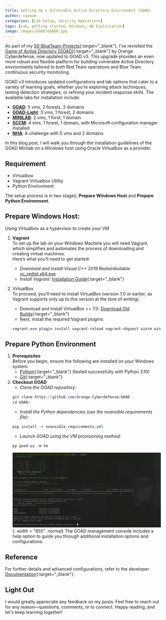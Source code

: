 ```yaml
---
title: Setting Up a Vulnerable Active Directory Environment (GOAD)
author: cqawam
categories: [Lab Setup, Security Operations]
tags: [Lab, getting started, Windows, AD Exploitation]
image: images/GOAD/GOAD0.jpg
---
```


As part of my [50-BlueTeam-Projects](https://github.com/cqawam/50-BlueTeam-Projects){:target="_blank"},  I’ve revisited the  [Game of Active Directory (GOAD)](https://github.com/Orange-Cyberdefense/GOAD){:target="_blank"} by Orange Cyberdefense, now updated to GOAD v3. This upgrade provides an even more robust and flexible platform for building vulnerable Active Directory environments tailored to both Red Team operations and Blue Team continuous security monitoring.

GOAD v3 introduces updated configurations and lab options that cater to a variety of learning goals, whether you’re exploring attack techniques, testing detection strategies, or refining your incident response skills. The available labs for installation include:  

- [**GOAD**](https://github.com/Orange-Cyberdefense/GOAD/blob/main/ad/GOAD/README.md): 5 vms, 2 forests, 3 domains
- [**GOAD-Light**](https://github.com/Orange-Cyberdefense/GOAD/blob/main/ad/GOAD-Light/README.md): 3 vms, 1 forest, 2 domains
- [**MINILAB**](https://github.com/Orange-Cyberdefense/GOAD/blob/main/ad/MINILAB/README.md): 2 vms, 1 forst, 1 domain
- [**SCCM**](https://github.com/Orange-Cyberdefense/GOAD/blob/main/ad/SCCM/README.md): 4 vms, 1 forest, 1 domain, with Microsoft configuration manager installed
- [**NHA**](https://github.com/Orange-Cyberdefense/GOAD/blob/main/ad/SCCM/README.md):  A challenge with 5 vms and 2 domains

In this blog post, I will walk you through the installation guidelines of the GOAD Minilab on a Windows host using Oracle Virtualbox as a provider.

## Requirement
- Virtualbox
- Vagrant Virtualbox Utility
- Python Environment   


The setup process is in two stages; **Prepare Windows Host** and **Prepare Python Environment**.

## Prepare Windows Host:
Using Virtualbox as a hypervisor to create your VM  
1. **Vagrant**  
To set up the lab on your Windows Machine you will need Vagrant, which simplifies and automates the process of downloading and creating virtual machines.  
Here’s what you’ll need to get started:  
    - *Download and install Visual C++ 2019 Redistributable:* [vc_redist.x64.exe](vc_redist.x64.exe)
    - *Install Vagrant:* [Installation Guide](https://developer.hashicorp.com/vagrant/install){:target="_blank"}

2. VirtualBox  
To proceed, you'll need to install VirtualBox (version 7.0 or earlier, as Vagrant supports only up to this version at the time of writing).

    - Download and install VirtualBox <= 7.0: [Download Old Builds](https://www.virtualbox.org/wiki/Download_Old_Builds_7_0){:target="_blank"}
    - Next, install the required Vagrant plugins:
    ```powershell
    vagrant.exe plugin install vagrant-reload vagrant-vbguest winrm winrm-fs winrm-elevated
    ```

## Prepare Python Environment  
1. **Prerequisites**  
Before you begin, ensure the following are installed on your Windows system:  
    - [Python](https://www.python.org/downloads/){:target="_blank"} (tested successfully with Python 3.10)
    - [Git](https://git-scm.com/downloads){:target="_blank"}
2. **Checkout GOAD**  
    - *Clone the GOAD repository:*
    ```powershell
    git clone https://github.com/Orange-Cyberdefense/GOAD  
    cd GOAD/
    ```
    - *Install the Python dependencies (use the noansible requirements file):*
    ```powershell
    pip install -r noansible_requirements.yml  
    ```
    - *Launch GOAD using the VM provisioning method:*
    ```powershell
    py goad.py -m vm  
    ```
    ![](images/GOAD/GOAD8.png){: width = "855" .normal}
    The GOAD management console includes a help option to guide you through additional installation options and configurations. 

## Reference
For further details and advanced configurations, refer to the developer [Documentation](https://orange-cyberdefense.github.io/GOAD/installation/windows/){:target="_blank"}.
 

## Light Out
I would greatly appreciate any feedback on my posts. Feel free to reach out for any reason—questions, comments, or to connect. Happy reading, and let's keep learning together!